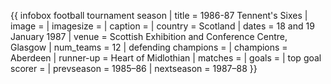 {{ infobox football tournament season | title = 1986-87 Tennent's Sixes | image = | imagesize = | caption = | country = Scotland | dates = 18 and 19 January 1987 | venue = Scottish Exhibition and Conference Centre, Glasgow | num_teams = 12 | defending champions = | champions = Aberdeen | runner-up = Heart of Midlothian | matches = | goals = | top goal scorer = | prevseason = 1985–86 | nextseason = 1987–88 }}
